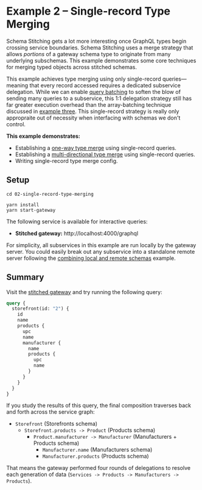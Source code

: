# Example 2 – Single-record Type Merging

Schema Stitching gets a lot more interesting once GraphQL types begin crossing service boundaries. Schema Stitching uses a merge strategy that allows _portions_ of a gateway schema type to originate from many underlying subschemas. This example demonstrates some core techniques for merging typed objects across stitched schemas.

This example achieves type merging using only single-record queries&mdash;meaning that every record accessed requires a dedicated subservice delegation. While we can enable [query batching](#) to soften the blow of sending many queries to a subservice, this 1:1 delegation strategy still has far greater execution overhead than the array-batching technique discussed in [example three](#). This single-record strategy is really only appropraite out of necessity when interfacing with schemas we don't control.

**This example demonstrates:**

- Establishing a [one-way type merge](https://www.graphql-tools.com/docs/stitch-type-merging#unidirectional-merges) using single-record queries.
- Establishing a [multi-directional type merge](https://www.graphql-tools.com/docs/stitch-type-merging#basic-example) using single-record queries.
- Writing single-record type merge config.

## Setup

```shell
cd 02-single-record-type-merging

yarn install
yarn start-gateway
```

The following service is available for interactive queries:

- **Stitched gateway:** http://localhost:4000/graphql

For simplicity, all subservices in this example are run locally by the gateway server. You could easily break out any subservice into a standalone remote server following the [combining local and remote schemas](../01-combining-local-and-remote-schemas) example.

## Summary

Visit the [stitched gateway](http://localhost:4000/graphql) and try running the following query:

```graphql
query {
  storefront(id: "2") {
    id
    name
    products {
      upc
      name
      manufacturer {
        name
        products {
          upc
          name
        }
      }
    }
  }
}
```

If you study the results of this query, the final composition traverses back and forth across the service graph:

- `Storefront` (Storefronts schema)
  - `Storefront.products -> Product` (Products schema)
    - `Product.manufacturer -> Manufacturer` (Manufacturers + Products schema)
      - `Manufacturer.name` (Manufacturers schema)
      - `Manufacturer.products` (Products schema)

That means the gateway performed four rounds of delegations to resolve each generation of data (`Services -> Products -> Manufacturers -> Products`).
